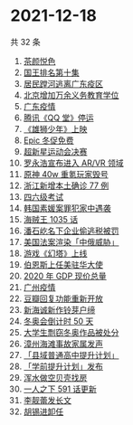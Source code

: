 # 2021-12-18

共 32 条

<!-- BEGIN -->
<!-- 最后更新时间 Sat Dec 18 2021 13:09:00 GMT+0800 (China Standard Time) -->

1. [茶颜悦色](https://www.zhihu.com/search?q=茶颜悦色)
1. [国王排名第十集](https://www.zhihu.com/search?q=国王排名)
1. [居民蹚河逃离广东疫区](https://www.zhihu.com/search?q=广东疫情)
1. [北京增加万余义务教育学位](https://www.zhihu.com/search?q=义务教育学位)
1. [广东疫情](https://www.zhihu.com/search?q=广东疫情)
1. [腾讯《QQ 堂》停运](https://www.zhihu.com/search?q=QQ堂)
1. [《雄狮少年》上映](https://www.zhihu.com/search?q=雄狮少年)
1. [Epic 冬促免费](https://www.zhihu.com/search?q=epic)
1. [超新星运动会决赛](https://www.zhihu.com/search?q=超新星运动会)
1. [罗永浩宣布进入 AR/VR 领域](https://www.zhihu.com/search?q=罗永浩)
1. [原神 40w 重氪玩家毁号](https://www.zhihu.com/search?q=原神)
1. [浙江新增本土确诊 77 例](https://www.zhihu.com/search?q=浙江疫情)
1. [四六级考试](https://www.zhihu.com/search?q=四六级考试)
1. [韩国素媛案罪犯家中遇袭](https://www.zhihu.com/search?q=素媛案罪犯)
1. [海贼王 1035 话](https://www.zhihu.com/search?q=海贼王)
1. [潘石屹名下企业偷逃税被罚](https://www.zhihu.com/search?q=潘石屹)
1. [美国法案渲染「中俄威胁」](https://www.zhihu.com/search?q=美国国防授权法案)
1. [游戏《幻塔》上线](https://www.zhihu.com/search?q=幻塔)
1. [伯恩斯上任美驻华大使](https://www.zhihu.com/search?q=美国驻华大使)
1. [2020 年 GDP 现价总量](https://www.zhihu.com/search?q=2020GDP)
1. [广州疫情](https://www.zhihu.com/search?q=广州疫情)
1. [豆瓣回复功能重新开放](https://www.zhihu.com/search?q=豆瓣回复)
1. [新海诚新作铃芽户缔](https://www.zhihu.com/search?q=铃芽户缔)
1. [冬奥会倒计时 50 天](https://www.zhihu.com/search?q=冬奥会)
1. [大学生剽窃冬奥作品被处分](https://www.zhihu.com/search?q=吉林动画学院)
1. [漳州海滩事故家属发声](https://www.zhihu.com/search?q=福建漳州海滩)
1. [「县域普通高中提升计划」](https://www.zhihu.com/search?q=县域普通高中)
1. [「学前提升计划」发布](https://www.zhihu.com/search?q=学前提升计划)
1. [浑水做空贝壳找房](https://www.zhihu.com/search?q=浑水做空贝壳)
1. [一人之下 591 话更新](https://www.zhihu.com/search?q=一人之下)
1. [李靓蕾发长文](https://www.zhihu.com/search?q=王力宏)
1. [胡锡进卸任](https://www.zhihu.com/search?q=胡锡进)

<!-- END -->
